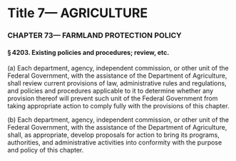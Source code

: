
# Title 7— AGRICULTURE
### CHAPTER 73— FARMLAND PROTECTION POLICY
#### § 4203. Existing policies and procedures; review, etc.

(a) Each department, agency, independent commission, or other unit of the Federal Government, with the assistance of the Department of Agriculture, shall review current provisions of law, administrative rules and regulations, and policies and procedures applicable to it to determine whether any provision thereof will prevent such unit of the Federal Government from taking appropriate action to comply fully with the provisions of this chapter.

(b) Each department, agency, independent commission, or other unit of the Federal Government, with the assistance of the Department of Agriculture, shall, as appropriate, develop proposals for action to bring its programs, authorities, and administrative activities into conformity with the purpose and policy of this chapter.
